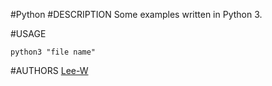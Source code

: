 #Python
#DESCRIPTION
Some examples written in Python 3.

#USAGE
```
python3 "file name"
```

#AUTHORS
[Lee-W](https://github.com/Lee-W/)
